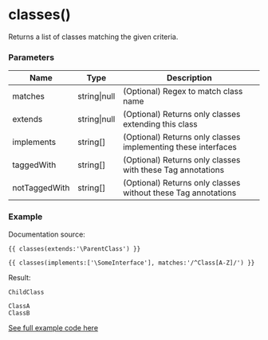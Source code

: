 # classes()

Returns a list of classes matching the given criteria.

### Parameters

| Name | Type | Description
| ---- | ---- | -----------
| matches | string\|null | (Optional) Regex to match class name
| extends | string\|null | (Optional) Returns only classes extending this class
| implements | string[] | (Optional) Returns only classes implementing these interfaces
| taggedWith | string[] | (Optional) Returns only classes with these Tag annotations
| notTaggedWith | string[] | (Optional) Returns only classes without these Tag annotations

### Example

Documentation source:

```
{{ classes(extends:'\ParentClass') }}

{{ classes(implements:['\SomeInterface'], matches:'/^Class[A-Z]/') }}
```

Result:

```
ChildClass

ClassA
ClassB
```

[See full example code here](../../examples/functions/classes)